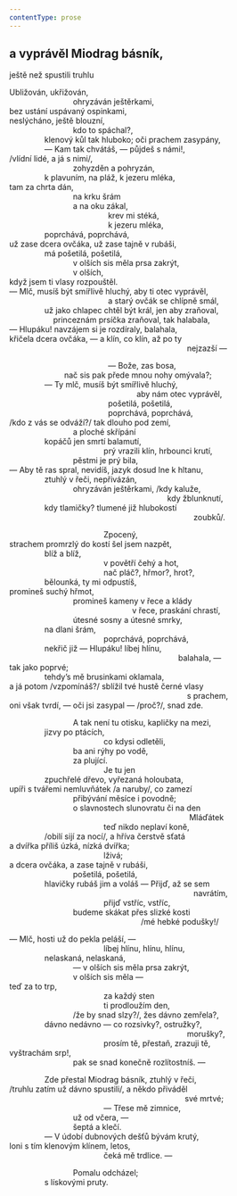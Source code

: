```yaml
---
contentType: prose
---
```


## a vyprávěl Miodrag básník,  
ještě než spustili truhlu

Ubližován, ukřižován,  
                             ohryzáván ještěrkami,  
bez ustání uspávaný ospinkami,  
neslýcháno, ještě blouzní,  
                             kdo to spáchal?,  
                klenový kůl tak hluboko; oči prachem zasypány,  
                — Kam tak chvátáš, — půjdeš s námi!,  
/vlídní lidé, a já s nimi/,  
                             zohyzděn a pohryzán,  
                k plavuním, na pláž, k jezeru mléka,  
tam za chrta dán,  
                             na krku šrám  
                             a na oku zákal,  
                                             krev mi stéká,  
                                             k jezeru mléka,  
                poprchává, poprchává,  
už zase dcera ovčáka, už zase tajně v rubáši,  
                má pošetilá, pošetilá,  
                             v olších sis měla prsa zakrýt,  
                             v olších,  
když jsem ti vlasy rozpouštěl.  
— Mlč, musíš být smířlivě hluchý, aby ti otec vyprávěl,  
                                             a starý ovčák se chlípně smál,  
                už jako chlapec chtěl být král, jen aby zraňoval,  
                    princeznám prsíčka zraňoval, tak halabala,  
— Hlupáku! navzájem si je rozdíraly, balahala,  
křičela dcera ovčáka, — a klín, co klín, až po ty  
                                                                                 nejzazší —

                                             — Bože, zas bosa,  
                         nač sis pak přede mnou nohy omývala?;  
                — Ty mlč, musíš být smířlivě hluchý,  
                                                          aby nám otec vyprávěl,  
                                             pošetilá, pošetilá,  
                                             poprchává, poprchává,  
/kdo z vás se odváží?/ tak dlouho pod zemí,  
                             a ploché skřípání  
                kopáčů jen smrtí balamutí,  
                                           prý vrazili klín, hrbounci krutí,  
                             pěstmi je prý bila,  
— Aby tě ras spral, nevidíš, jazyk dosud lne k hltanu,  
                ztuhlý v řeči, nepřivázán,  
                             ohryzáván ještěrkami, /kdy kaluže,  
                                                                        kdy žblunknutí,  
                kdy tlamičky? tlumené již hlubokostí  
                                                                                    zoubků/.

                                           Zpocený,  
strachem promrzlý do kostí šel jsem nazpět,  
                blíž a blíž,  
                                           v povětří čehý a hot,  
                                           nač pláč?, hřmor?, hrot?,  
                bělounká, ty mi odpustíš,  
promineš suchý hřmot,  
                             promineš kameny v řece a klády  
                                                        v řece, praskání chrastí,  
                             útesné sosny a útesné smrky,  
                na dlani šrám,  
                                           poprchává, poprchává,  
                nekřič již — Hlupáku! líbej hlínu,  
                                                                             balahala, —  
tak jako poprvé;  
                tehdy’s mě brusinkami oklamala,  
a já potom /vzpomínáš?/ sblížil tvé hustě černé vlasy  
                                                                                 s prachem,  
oni však tvrdí, — oči jsi zasypal — /proč?/, snad zde.

                             A tak není tu otisku, kapličky na mezi,  
                jizvy po ptácích,  
                                           co kdysi odletěli,  
                             ba ani rýhy po vodě,  
                             za plující.  
                                           Je tu jen  
                zpuchřelé dřevo, vyřezaná holoubata,  
upíři s tvářemi nemluvňátek /a naruby/, co zamezí  
                             přibývání měsíce i povodně;  
                             o slavnostech slunovratu či na den  
                                                                                  Mláďátek  
                                           teď nikdo neplaví koně,  
                /obilí sijí za nocí/, a hříva čerstvě sťatá  
a dvířka příliš úzká, nízká dvířka;  
                                           lživá;  
a dcera ovčáka, a zase tajně v rubáši,  
                             pošetilá, pošetilá,  
                hlavičky rubáš jim a voláš — Přijď, až se sem  
                                                                                    navrátím,  
                                           přijď vstříc, vstříc,  
                             budeme skákat přes slizké kosti  
                                                            /mé hebké podušky!/

— Mlč, hosti už do pekla peláší, —  
                                           líbej hlínu, hlínu, hlínu,  
                nelaskaná, nelaskaná,  
                             — v olších sis měla prsa zakrýt,  
                             v olších sis měla —  
teď za to trp,  
                                           za každý sten  
                                           ti prodloužím den,  
                             /že by snad slzy?/, žes dávno zemřela?,  
                dávno nedávno — co rozsivky?, ostružky?,  
                                                                                 morušky?,  
                                           prosím tě, přestaň, zrazuji tě,  
vyštrachám srp!,  
                             pak se snad konečně rozlítostníš. —

                Zde přestal Miodrag básník, ztuhlý v řeči,  
/truhlu zatím už dávno spustili/, a někdo přiváděl  
                                                                                své mrtvé;  
                                           — Třese mě zimnice,  
                             už od včera, —  
                             šeptá a klečí.  
                — V údobí dubnových dešťů bývám krutý,  
loni s tím klenovým klínem, letos,  
                                           čeká mě trdlice. —

                             Pomalu odcházel;  
                s lískovými pruty.
